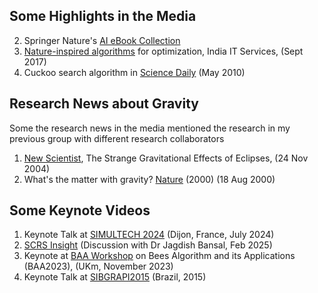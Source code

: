 

## Some Highlights in the Media

2. Springer Nature's [AI eBook Collection](https://www.springernature.com/gp/librarians/the-link/ebooks-blogpost/exploring-the-future-of-ai/27760638)
3. [Nature-inspired algorithms](https://analyticsindiamag.com/it-services/can-big-data-answer-airlines-route-profitability-3-nature-inspired-algorithms-tackle-pain-point/) for optimization, India IT Services, (Sept 2017)
4. Cuckoo search algorithm in [Science Daily](https://www.sciencedaily.com/releases/2010/05/100527213816.htm) (May 2010)

## Research News about Gravity 
Some the research news in the media mentioned the research in my previous group with different research collaborators

1. [New Scientist](https://www.springernature.com/gp/librarians/the-link/ebooks-blogpost/exploring-the-future-of-ai/27760638), The Strange Gravitational Effects of Eclipses, (24 Nov 2004)
2. What's the matter with gravity? [Nature](https://www.nature.com/articles/news000824-1) (2000) (18 Aug 2000)

## Some Keynote Videos
1. Keynote Talk at [SIMULTECH 2024](https://vimeo.com/988852316?title=0&portrait=0) (Dijon, France, July 2024)
2. [SCRS Insight](https://www.youtube.com/watch?v=bpH3xQpYYcY) (Discussion with Dr Jagdish Bansal, Feb 2025)
3. Keynote at [BAA Workshop](https://www.youtube.com/watch?v=IdCwe9TRTo0) on Bees Algorithm and its Applications (BAA2023), (UKm, November 2023)
4. Keynote Talk at [SIBGRAPI2015](https://www.youtube.com/watch?v=q68j8D03PE8) (Brazil, 2015)
   
